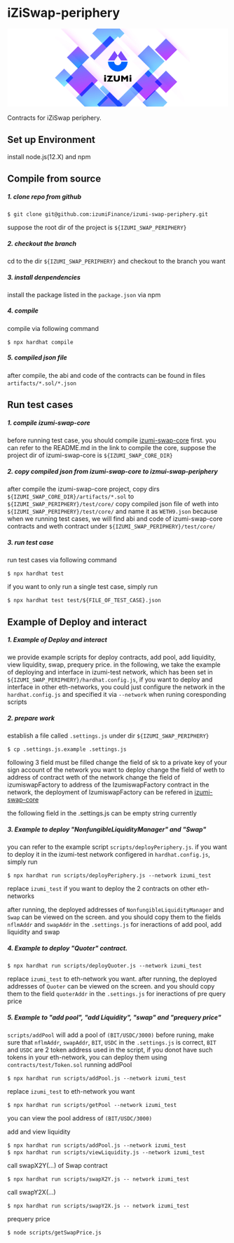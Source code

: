 # iZiSwap-periphery

<div align="center">
  <a href="https://izumi.finance"> 
    <img width="900px" height="auto" 
    src="image/logo.png">
  </a>
</div>


Contracts for iZiSwap periphery.



## Set up Environment

install node.js(12.X) and npm

## Compile from source

##### 1. clone repo from github

```
$ git clone git@github.com:izumiFinance/izumi-swap-periphery.git
```

suppose the root dir of the project is `${IZUMI_SWAP_PERIPHERY}`

##### 2. checkout the branch
cd to the dir `${IZUMI_SWAP_PERIPHERY}` and checkout to the branch you want

##### 3. install denpendencies
install the package listed in the `package.json` via npm

##### 4. compile
compile via following command

```
$ npx hardhat compile
```

##### 5. compiled json file
after compile, the abi and code of the contracts can be found in files `artifacts/*.sol/*.json`

## Run test cases

##### 1. compile izumi-swap-core
before running test case, you should compile [izumi-swap-core](https://github.com/izumiFinance/izumi-swap-core) first.
you can refer to the README.md in the link to compile the core, suppose the project dir of izumi-swap-core 
is `${IZUMI_SWAP_CORE_DIR}`

##### 2. copy compiled json from izumi-swap-core to izmui-swap-periphery
after compile the izumi-swap-core project, copy dirs `${IZUMI_SWAP_CORE_DIR}/artifacts/*.sol` to 
`${IZUMI_SWAP_PERIPHERY}/test/core/`
copy compiled json file of weth into `${IZUMI_SWAP_PERIPHERY}/test/core/` and name it as `WETH9.json`
because when we running test cases, we will find abi and code of izumi-swap-core contracts and weth contract under `${IZUMI_SWAP_PERIPHERY}/test/core/`

##### 3. run test case
run test cases via following command
```
$ npx hardhat test
```
if you want to only run a single test case, simply run
```
$ npx hardhat test test/${FILE_OF_TEST_CASE}.json
```

## Example of Deploy and interact

##### 1. Example of Deploy and interact
we provide example scripts for deploy contracts, add pool, add liquidity, view liquidity, swap, prequery price.
in the following, we take the example of deploying and interface in izumi-test network, which has been set in `${IZUMI_SWAP_PERIPHERY}/hardhat.config.js`, if you want to deploy and interface in other eth-networks, you could just configure the network in the `hardhat.config.js` and specified it via `--network` when runing coresponding scripts

##### 2. prepare work
establish a file called `.settings.js` under dir `${IZUMI_SWAP_PERIPHERY}`
```
$ cp .settings.js.example .settings.js
```
following 3 field must be filled
change the field of sk to a private key of your sign account of the network you want to deploy
change the field of weth to address of contract weth of the network
change the field of izumiswapFactory to address of the IzumiswapFactory contract in the network, the deployment of IzumiswapFactory can be refered in [izumi-swap-core](https://github.com/izumiFinance/izumi-swap-core) 

the following field in the .settings.js can be empty string currently

##### 3. Example to deploy "NonfungibleLiquidityManager" and "Swap"

you can refer to the example script `scripts/deployPeriphery.js`.
if you want to deploy it in the izumi-test network configered in `hardhat.config.js`, simply run
```
$ npx hardhat run scripts/deployPeriphery.js --network izumi_test
```
replace `izumi_test` if you want to deploy the 2 contracts on other eth-networks

after running, the deployed addresses of `NonfungibleLiquidityManager` and `Swap` can be viewed on the screen.
and you should copy them to the fields `nflmAddr` and `swapAddr` in the `.settings.js` for  ineractions of add pool, add liquidity and swap

##### 4. Example to deploy "Quoter" contract.
```
$ npx hardhat run scripts/deployQuoter.js --network izumi_test
```
replace `izumi_test` to eth-network you want.
after running, the deployed addresses of `Quoter` can be viewed on the screen.
and you should copy them to the field `quoterAddr` in the `.settings.js` for  ineractions of pre query price

##### 5. Example to "add pool", "add Liquidity", "swap" and "prequery price"
`scripts/addPool` will add a pool of `(BIT/USDC/3000)`
before runing, make sure that `nflmAddr`, `swapAddr`, `BIT`, `USDC` in the `.settings.js` is correct, `BIT` and `USDC` are 2 token address used in the script, if you donot have such tokens in your eth-network, you can deploy them using `contracts/test/Token.sol`
running addPool
```
$ npx hardhat run scripts/addPool.js --network izumi_test
```
replace `izumi_test` to eth-network you want

```
$ npx hardhat run scripts/getPool --network izumi_test
```
you can view the pool address of `(BIT/USDC/3000)`

add and view liquidity
```
$ npx hardhat run scripts/addPool.js --network izumi_test
$ npx hardhat run scripts/viewLiquidity.js --network izumi_test
```

call swapX2Y(...) of Swap contract
```
$ npx hardhat run scripts/swapX2Y.js -- network izumi_test
```

call swapY2X(...)
```
$ npx hardhat run scripts/swapY2X.js -- network izumi_test
```

prequery price
```
$ node scripts/getSwapPrice.js
```

